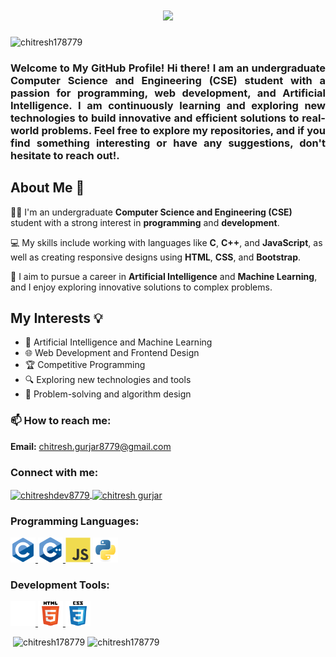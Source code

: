 <h1 align="center">
    <img src="https://readme-typing-svg.herokuapp.com/?font=Righteous&size=35&center=true&vCenter=true&width=500&height=70&duration=4000&lines=Hi+There!+👋;+I'm+Chitresh+Gurjar!;" />
</h1>
<p align="left"> <img src="https://komarev.com/ghpvc/?username=chitresh178779&label=Profile%20views&color=0e75b6&style=flat" alt="chitresh178779" /> </p>
<h3 align="justify">
Welcome to My GitHub Profile!
Hi there! I am an undergraduate Computer Science and Engineering (CSE) student with a passion for programming, web development, and Artificial Intelligence. I am continuously learning and exploring new technologies to build innovative and efficient solutions to real-world problems.
Feel free to explore my repositories, and if you find something interesting or have any suggestions, don't hesitate to reach out!.</h3>


  <h2>About Me 🌟</h2>
<p>
    👨‍💻 I'm an undergraduate <strong>Computer Science and Engineering (CSE)</strong> student with a strong interest in <strong>programming</strong> and <strong>development</strong>. 
</p>
<p>
    💻 My skills include working with languages like <strong>C</strong>, <strong>C++</strong>, and <strong>JavaScript</strong>, as well as creating responsive designs using <strong>HTML</strong>, <strong>CSS</strong>, and <strong>Bootstrap</strong>.
</p>
<p>
    🚀 I aim to pursue a career in <strong>Artificial Intelligence</strong> and <strong>Machine Learning</strong>, and I enjoy exploring innovative solutions to complex problems. 
</p>


  <!-- Interests Section -->
<h2>My Interests 💡</h2>
<ul>
    <li>🤖 Artificial Intelligence and Machine Learning</li>
    <li>🌐 Web Development and Frontend Design</li>
    <li>🏆 Competitive Programming</li>
    <li>🔍 Exploring new technologies and tools</li>
    <li>🧩 Problem-solving and algorithm design</li>
</ul>
<!-- Contact Section -->
<h3>📫 How to reach me:</h3>
<p><strong>Email:</strong> <a href="mailto:chitresh.gurjar8779@gmail.com">chitresh.gurjar8779@gmail.com</a></p>


  <!-- Social Links -->
  <h3>Connect with me:</h3>
  <p align="left">
      <a href="https://dev.to/chitreshdev8779" target="_blank">
          <img align="center" src="https://raw.githubusercontent.com/rahuldkjain/github-profile-readme-generator/master/src/images/icons/Social/devto.svg" alt="chitreshdev8779" height="30" width="40" />
      </a>
      <a href="https://linkedin.com/in/chitresh gurjar" target="_blank">
          <img align="center" src="https://raw.githubusercontent.com/rahuldkjain/github-profile-readme-generator/master/src/images/icons/Social/linked-in-alt.svg" alt="chitresh gurjar" height="30" width="40" />
      </a>
  </p>

  <!-- Programming Languages -->
  <h3>Programming Languages:</h3>
  <p align="left">
      <a href="https://www.cprogramming.com/" target="_blank" rel="noreferrer">
          <img src="https://raw.githubusercontent.com/devicons/devicon/master/icons/c/c-original.svg" alt="C" width="40" height="40" />
      </a>
      <a href="https://www.w3schools.com/cpp/" target="_blank" rel="noreferrer">
          <img src="https://raw.githubusercontent.com/devicons/devicon/master/icons/cplusplus/cplusplus-original.svg" alt="C++" width="40" height="40" />
      </a>
      <a href="https://developer.mozilla.org/en-US/docs/Web/JavaScript" target="_blank" rel="noreferrer">
          <img src="https://raw.githubusercontent.com/devicons/devicon/master/icons/javascript/javascript-original.svg" alt="JavaScript" width="40" height="40" />
      </a>
      <a href="https://www.python.org" target="_blank" rel="noreferrer">
          <img src="https://raw.githubusercontent.com/devicons/devicon/master/icons/python/python-original.svg" alt="Python" width="40" height="40" />
      </a>
  </p>

  <!-- Development Tools -->
  <h3>Development Tools:</h3>
  <p align="left">
    <a href="https://getbootstrap.com" target="_blank" rel="noreferrer">
    <img src="https://raw.githubusercontent.com/devicons/devicon/master/icons/bootstrap/bootstrap-original-wordmark.svg" alt="Bootstrap" width="40" height="40" style="filter: brightness(0) invert(1);" />
</a>


    
  <a href="https://www.w3.org/html/" target="_blank" rel="noreferrer">
      <img src="https://raw.githubusercontent.com/devicons/devicon/master/icons/html5/html5-original-wordmark.svg" alt="HTML5" width="40" height="40" />
  </a>
  <a href="https://www.w3schools.com/css/" target="_blank" rel="noreferrer">
      <img src="https://raw.githubusercontent.com/devicons/devicon/master/icons/css3/css3-original-wordmark.svg" alt="CSS3" width="40" height="40" />
  </a>
  </p>

  <!-- GitHub Stats -->

<p>&nbsp;<img src="https://github-readme-stats.vercel.app/api?username=chitresh178779&show_icons=true&theme=merko&locale=en" alt="chitresh178779" />
<img src="https://github-readme-streak-stats.herokuapp.com/?user=chitresh178779&theme=dark" alt="chitresh178779" /></p>




